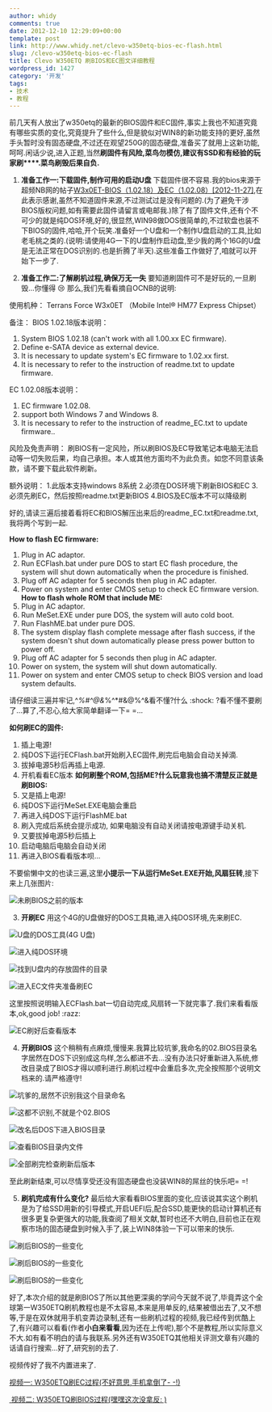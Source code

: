 ```yaml
---
author: whidy
comments: true
date: 2012-12-10 12:29:09+00:00
template: post
link: http://www.whidy.net/clevo-w350etq-bios-ec-flash.html
slug: /clevo-w350etq-bios-ec-flash
title: Clevo W350ETQ 刷BIOS和EC图文详细教程
wordpress_id: 1427
category: '开发'
tags:
- 技术
- 教程
---
```


前几天有人放出了w350etq的最新的BIOS固件和EC固件,事实上我也不知道究竟有哪些实质的变化,究竟提升了些什么,但是貌似对WIN8的新功能支持的更好,虽然手头暂时没有固态硬盘,不过还在观望250G的固态硬盘,准备买了就用上这新功能,呵呵.闲话少说,进入正题,当然**刷固件有风险,菜鸟勿模仿,建议有SSD和有经验的玩家刷****.菜鸟刷毁后果自负.**



	
  1. **准备工作一:下载固件,制作可用的启动U盘**
下载固件很不容易.我的bios来源于超频NB网的帖子[W3x0ET-BIOS（1.02.18）及EC（1.02.08）[2012-11-27]](http://www.ocnb.cn/thread-11945-1-1.html),在此表示感谢,虽然不知道固件来源,不过测试过是没有问题的.(为了避免干涉BIOS版权问题,如有需要此固件请留言或电邮我.)除了有了固件文件,还有个不可少的就是纯DOS环境,好的,很显然,WIN98做DOS很简单的,不过软盘也装不下BIOS的固件,哈哈,开个玩笑.准备好一个U盘和一个制作U盘启动的工具,比如老毛桃之类的.(说明:请使用4G一下的U盘制作启动盘,至少我的两个16G的U盘是无法正常在DOS识别的.也是折腾了半天).这些准备工作做好了,咱就可以开始下一步了.

	
  2. **准备工作二:了解刷机过程,确保万无一失**
要知道刷固件可不是好玩的,一旦刷毁...你懂得 :cry: 那么,我们先看看摘自OCNB的说明:
<!-- more -->




使用机种： Terrans Force W3x0ET （Mobile Intel® HM77 Express Chipset）

备注：
BIOS 1.02.18版本说明：
1. System BIOS 1.02.18 (can't work with all 1.00.xx EC firmware).
2. Define e-SATA device as external device.
3. It is necessary to update system's EC firmware to 1.02.xx first.
4. It is necessary to refer to the instruction of readme.txt to update firmware.

EC 1.02.08版本说明：
1. EC firmware 1.02.08.
2. support both Windows 7 and Windows 8.
3. It is necessary to refer to the instruction of readme_EC.txt to update firmware..

风险及免责声明：
刷BIOS有一定风险，所以刷BIOS及EC导致笔记本电脑无法启动等一切失败后果，均自己承担。本人或其他方面均不为此负责。如您不同意该条款，请不要下载此软件刷新。

额外说明：
1.此版本支持windows 8系统
2.必须在DOS环境下刷新BIOS和EC
3.必须先刷EC，然后按照readme.txt更新BIOS
4.BIOS及EC版本不可以降级刷




好的,请读三遍后接着看将EC和BIOS解压出来后的readme_EC.txt和readme.txt,我将两个写到一起.


**How to flash EC firmware:**
1. Plug in AC adaptor.
2. Run ECFlash.bat under pure DOS to start EC flash procedure, the system will shut down automatically when the procedure is finished.
3. Plug off AC adapter for 5 seconds then plug in AC adapter.
4. Power on system and enter CMOS setup to check EC firmware version.
**How to flash whole ROM that include ME:**
1. Plug in AC adaptor.
2. Run MeSet.EXE under pure DOS, the system will auto cold boot.
3. Run FlashME.bat under pure DOS.
4. The system display flash complete message after flash success, if the system doesn't shut down automatically please press power button to power off.
5. Plug off AC adapter for 5 seconds then plug in AC adapter.
6. Power on system, the system will shut down automatically.
7. Power on system and enter CMOS setup to check BIOS version and load system defaults.


请仔细读三遍并牢记,^*%#^@&*%^*#&@%^&看不懂?什么 :shock: ?看不懂不要刷了...算了,不忍心,给大家简单翻译一下= =...


**如何刷EC的固件:**
1. 插上电源!
2. 纯DOS下运行ECFlash.bat开始刷入EC固件,刷完后电脑会自动关掉滴.
3. 拔掉电源5秒后再插上电源.
4. 开机看看EC版本
**如何刷整个ROM,包括ME?什么玩意我也搞不清楚反正就是刷BIOS:**
1. 又是插上电源!
2. 纯DOS下运行MeSet.EXE电脑会重启
3. 再进入纯DOS下运行FlashME.bat
4. 刷入完成后系统会提示成功, 如果电脑没有自动关闭请按电源键手动关机.
5. 又要拔掉电源5秒后插上
6. 启动电脑后电脑会自动关闭
7. 再进入BIOS看看版本呗...


不要偷懒中文的也读三遍,这里**小提示一下从运行MeSet.EXE开始,风扇狂转**,接下来上几张图片:

![未刷BIOS之前的版本](http://www.whidy.net/wp-content/uploads/2012/12/01biosInfo-1-400x300.jpg)

	
  3. **开刷EC**
用这个4G的U盘做好的DOS工具箱,进入纯DOS环境,先来刷EC.

![U盘的DOS工具(4G U盘)](http://www.whidy.net/wp-content/uploads/2012/12/02uTools-400x300.jpg)

![进入纯DOS环境](http://www.whidy.net/wp-content/uploads/2012/12/03pureDos-400x300.jpg)

![找到U盘内的存放固件的目录](http://www.whidy.net/wp-content/uploads/2012/12/04dosDirError-400x300.jpg)

![进入EC文件夹准备刷EC](http://www.whidy.net/wp-content/uploads/2012/12/05cdEc-400x300.jpg)

这里按照说明输入ECFlash.bat一切自动完成,风扇转一下就完事了.我们来看看版本,ok,good job! :razz:

![EC刷好后查看版本](http://www.whidy.net/wp-content/uploads/2012/12/06ecOk-400x300.jpg)

	
  4. **开刷BIOS**
这个稍稍有点麻烦,慢慢来.我算比较坑爹,我命名的02.BIOS目录名字居然在DOS下识别成这鸟样,怎么都进不去...没有办法只好重新进入系统,修改目录成了BIOS才得以顺利进行.刷机过程中会重启多次,完全按照那个说明文档来的.请严格遵守!

![坑爹的,居然不识别我这个目录命名](http://www.whidy.net/wp-content/uploads/2012/12/07biosError-400x300.jpg)

![这都不识别,不就是个02.BIOS](http://www.whidy.net/wp-content/uploads/2012/12/08folder-400x300.jpg)

![改名后DOS下进入BIOS目录](http://www.whidy.net/wp-content/uploads/2012/12/09cdBios-400x300.jpg)

![查看BIOS目录内文件](http://www.whidy.net/wp-content/uploads/2012/12/10dirBios-400x300.jpg)

![全部刷完检查刷新后版本](http://www.whidy.net/wp-content/uploads/2012/12/11ecBiosOk-400x300.jpg)

至此刷新结束,可以尽情享受还没有固态硬盘也没装WIN8的屌丝的快乐吧= =!

	
  5. **刷机完成有什么变化?**
最后给大家看看BIOS里面的变化,应该说其实这个刷机是为了给SSD用新的引导模式,开启UEFI后,配合SSD,能更快的启动计算机还有很多更复杂更强大的功能,我查阅了相关文献,暂时也还不大明白,目前也正在观察市场的固态硬盘到时候入手了,装上WIN8体验一下可以带来的快乐.

![刷后BIOS的一些变化](http://www.whidy.net/wp-content/uploads/2012/12/12changes-400x300.jpg)

![刷后BIOS的一些变化](http://www.whidy.net/wp-content/uploads/2012/12/13changes-400x300.jpg)

![刷后BIOS的一些变化](http://www.whidy.net/wp-content/uploads/2012/12/14changes-400x300.jpg)


好了,本次介绍的就是刷BIOS了所以其他更深奥的学问今天就不说了,毕竟弄这个全球第一W350ETQ刷机教程也是不太容易,本来是用单反的,结果被借出去了,又不想等,于是在双休就用手机变弄边录制,还有一些刷机过程的视频,我已经传到优酷上了,有兴趣可以看看(作者**小白来看看**,因为还在上传呢),那个不是教程,所以实际意义不大.如有看不明白的请与我联系.另外还有W350ETQ其他相关评测文章有兴趣的话请自行搜索...好了,研究别的去了.

视频传好了我不内置进来了.

[视频一: W350ETQ刷EC过程(不好意思,手机拿倒了- -!)](http://v.youku.com/v_show/id_XNDg2NjAzMzU2.html)

[ 视频二: W350ETQ刷BIOS过程(嘿嘿这次没拿反: )](http://v.youku.com/v_show/id_XNDg2NjA3NzY0.html)
